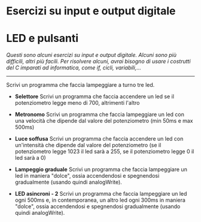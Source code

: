 # Esercizi su input e output digitale
# LED e pulsanti

*Questi sono alcuni esercizi su input e output digitale. Alcuni sono più difficili, altri più facili. Per risolvere alcuni, avrai bisogno di usare i costrutti del C imparati ad informatica, come if, cicli, variabili,...*

* ****
Scrivi un programma che faccia lampeggiare a turno tre led.

* **Selettore**
Scrivi un programma che faccia accendere un led se il potenziometro legge meno di 700, altrimenti l'altro

* **Metronomo**
Scrivi un programma che faccia lampeggiare un led con una velocità che dipende dal valore del potenziometro (min 50ms e max 500ms)

* **Luce soffusa**
Scrivi un programma che faccia accendere un led con un'intensità che dipende dal valore del potenziometro (se il potenziometro legge 1023 il led sarà a 255, se il potenziometro legge 0 il led sarà a 0)

* **Lampeggio graduale**
Scrivi un programma che faccia lampeggiare un led in maniera "dolce", ossia accendendosi e spegnendosi gradualmente (usando quindi analogWrite).

* **LED asincroni - 2**
Scrivi un programma che faccia lampeggiare un led ogni 500ms e, in contemporanea, un altro led ogni 300ms in maniera "dolce", ossia accendendosi e spegnendosi gradualmente (usando quindi analogWrite).
